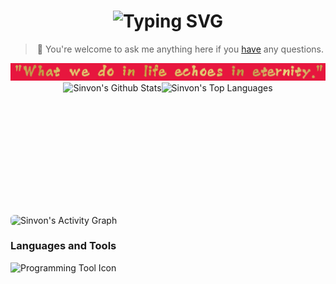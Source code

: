 <h1 align="center">
<img src="https://readme-typing-svg.herokuapp.com?font=Fira+Code&pause=1000&color=313335&center=true&vCenter=true&repeat=false&random=true&width=435&lines=A+love+for+open+source+" alt="Typing SVG" />
</h1>


> <p align="center">💬 You're welcome to ask me anything here if you <a href="https://github.com/isinvon/isinvon/issues">have</a> any questions.</p>

<!-- my talk -->
<!-- > "What we do in life echoes in eternity." -->
<a href="https://github.com/isinvon/gold-foil-font-api">
<img alt="Sinvon's Github Stats" src="/image/my talk.png"/>
</a>

<!-- Top Languages -->
<div style="display: flex; justify-content: center;">
    <img alt="Sinvon's Github Stats" src="https://github-readme-stats.vercel.app/api?username=isinvon&show_icons=true&count_private=true&theme=react&hide_border=true&bg_color=313335&title_color=ffffff&icon_color=F8D866" height="211.5px"/>
    <img alt="Sinvon's Top Languages" src="https://denvercoder1-github-readme-stats.vercel.app/api/top-langs/?username=isinvon&langs_count=8&layout=compact&theme=react&hide_border=true&bg_color=313335&title_color=ffffff&icon_color=F8D866&hide=Jupyter%20Notebook,Roff" height="211.5px"/>
</div>
<!-- Profile Views -->
<!-- <img src="http://github-profile-summary-cards.vercel.app/api/cards/profile-details?username=isinvon&theme=vue" style="height:100%;"> -->

<!-- Activity Graph -->
<img alt="Sinvon's Activity Graph" src="https://github-readme-activity-graph.vercel.app/graph/?username=isinvon&bg_color=313335&color=ffffff&line=019a61&point=FFFFFF&hide_border=true" style="border-radius: 6px;" />

### Languages and Tools

<p>
    <img
        alt="Programming Tool Icon"
        src="https://skillicons.dev/icons?i=git,github,html,css,jquery,less,tailwindcss,regex,js,npm,pnpm,vue,vite,vitest,electron,java,spring,maven,gradle,python,flask,qt,selenium,docker,git,jenkins,mysql,sqlite,mongodb,redis,rabbitmq,cloudflare,powershell,ubuntu,bash,linux,webstorm,vscode,idea,pycharm,vim,neovim,sublime,md,postman"
    />
</p>
<!-- other -->
<!-- <img src="https://github-profile-trophy.vercel.app/?username=isinvon&theme=gruvbox&column=7&margin-w=15&margin-h=15"> -->

